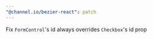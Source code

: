 ```yaml
---
"@channel.io/bezier-react": patch
---
```


Fix `FormControl`'s id always overrides `Checkbox`'s id prop
